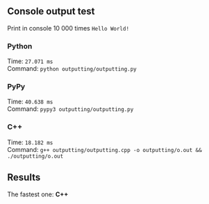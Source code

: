 ## Console output test
Print in console 10 000 times `Hello World!`

### Python
Time: `27.071 ms` <br>
Command: `python outputting/outputting.py`

### PyPy
Time: `40.638 ms` <br>
Command: `pypy3 outputting/outputting.py`

### C++
Time: `18.182 ms` <br>
Command: `g++ outputting/outputting.cpp -o outputting/o.out && ./outputting/o.out`

## Results
The fastest one: **C++**